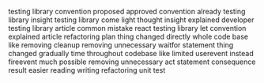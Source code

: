 testing library convention proposed approved convention already testing library insight testing library come light thought insight explained developer testing library article common mistake react testing library let convention explained article refactoring plan thing changed directly whole code base like removing cleanup removing unnecessary waitfor statement thing changed gradually time throughout codebase like limited userevent instead fireevent much possible removing unnecessary act statement consequence result easier reading writing refactoring unit test